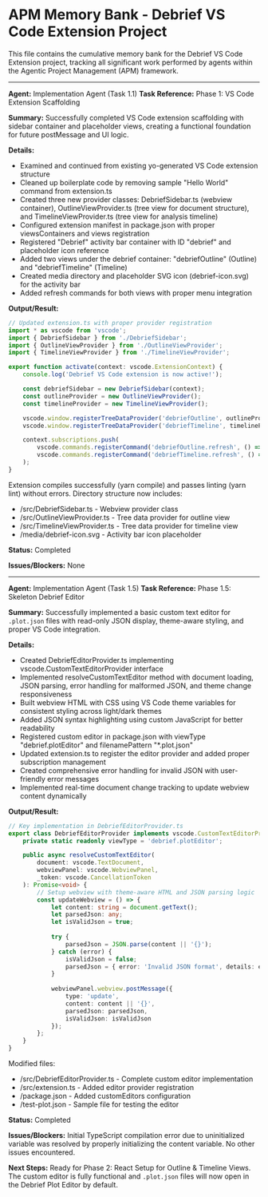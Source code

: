 # APM Memory Bank - Debrief VS Code Extension Project

This file contains the cumulative memory bank for the Debrief VS Code Extension project, tracking all significant work performed by agents within the Agentic Project Management (APM) framework.

---
**Agent:** Implementation Agent (Task 1.1)
**Task Reference:** Phase 1: VS Code Extension Scaffolding

**Summary:**
Successfully completed VS Code extension scaffolding with sidebar container and placeholder views, creating a functional foundation for future postMessage and UI logic.

**Details:**
- Examined and continued from existing yo-generated VS Code extension structure
- Cleaned up boilerplate code by removing sample "Hello World" command from extension.ts
- Created three new provider classes: DebriefSidebar.ts (webview container), OutlineViewProvider.ts (tree view for document structure), and TimelineViewProvider.ts (tree view for analysis timeline)
- Configured extension manifest in package.json with proper viewsContainers and views registration
- Registered "Debrief" activity bar container with ID "debrief" and placeholder icon reference
- Added two views under the debrief container: "debriefOutline" (Outline) and "debriefTimeline" (Timeline)
- Created media directory and placeholder SVG icon (debrief-icon.svg) for the activity bar
- Added refresh commands for both views with proper menu integration

**Output/Result:**
```typescript
// Updated extension.ts with proper provider registration
import * as vscode from 'vscode';
import { DebriefSidebar } from './DebriefSidebar';
import { OutlineViewProvider } from './OutlineViewProvider';
import { TimelineViewProvider } from './TimelineViewProvider';

export function activate(context: vscode.ExtensionContext) {
	console.log('Debrief VS Code extension is now active!');

	const debriefSidebar = new DebriefSidebar(context);
	const outlineProvider = new OutlineViewProvider();
	const timelineProvider = new TimelineViewProvider();

	vscode.window.registerTreeDataProvider('debriefOutline', outlineProvider);
	vscode.window.registerTreeDataProvider('debriefTimeline', timelineProvider);

	context.subscriptions.push(
		vscode.commands.registerCommand('debriefOutline.refresh', () => outlineProvider.refresh()),
		vscode.commands.registerCommand('debriefTimeline.refresh', () => timelineProvider.refresh())
	);
}
```

Extension compiles successfully (yarn compile) and passes linting (yarn lint) without errors. Directory structure now includes:
- /src/DebriefSidebar.ts - Webview provider class
- /src/OutlineViewProvider.ts - Tree data provider for outline view  
- /src/TimelineViewProvider.ts - Tree data provider for timeline view
- /media/debrief-icon.svg - Activity bar icon placeholder

**Status:** Completed

**Issues/Blockers:**
None

---
**Agent:** Implementation Agent (Task 1.5)
**Task Reference:** Phase 1.5: Skeleton Debrief Editor

**Summary:**
Successfully implemented a basic custom text editor for `.plot.json` files with read-only JSON display, theme-aware styling, and proper VS Code integration.

**Details:**
- Created DebriefEditorProvider.ts implementing vscode.CustomTextEditorProvider interface
- Implemented resolveCustomTextEditor method with document loading, JSON parsing, error handling for malformed JSON, and theme change responsiveness
- Built webview HTML with CSS using VS Code theme variables for consistent styling across light/dark themes
- Added JSON syntax highlighting using custom JavaScript for better readability
- Registered custom editor in package.json with viewType "debrief.plotEditor" and filenamePattern "*.plot.json"
- Updated extension.ts to register the editor provider and added proper subscription management
- Created comprehensive error handling for invalid JSON with user-friendly error messages
- Implemented real-time document change tracking to update webview content dynamically

**Output/Result:**
```typescript
// Key implementation in DebriefEditorProvider.ts
export class DebriefEditorProvider implements vscode.CustomTextEditorProvider {
    private static readonly viewType = 'debrief.plotEditor';

    public async resolveCustomTextEditor(
        document: vscode.TextDocument,
        webviewPanel: vscode.WebviewPanel,
        _token: vscode.CancellationToken
    ): Promise<void> {
        // Setup webview with theme-aware HTML and JSON parsing logic
        const updateWebview = () => {
            let content: string = document.getText();
            let parsedJson: any;
            let isValidJson = true;
            
            try {
                parsedJson = JSON.parse(content || '{}');
            } catch (error) {
                isValidJson = false;
                parsedJson = { error: 'Invalid JSON format', details: error.message };
            }
            
            webviewPanel.webview.postMessage({
                type: 'update',
                content: content || '{}',
                parsedJson: parsedJson,
                isValidJson: isValidJson
            });
        };
    }
}
```

Modified files:
- /src/DebriefEditorProvider.ts - Complete custom editor implementation
- /src/extension.ts - Added editor provider registration
- /package.json - Added customEditors configuration
- /test-plot.json - Sample file for testing the editor

**Status:** Completed

**Issues/Blockers:**
Initial TypeScript compilation error due to uninitialized variable was resolved by properly initializing the content variable. No other issues encountered.

**Next Steps:**
Ready for Phase 2: React Setup for Outline & Timeline Views. The custom editor is fully functional and `.plot.json` files will now open in the Debrief Plot Editor by default.